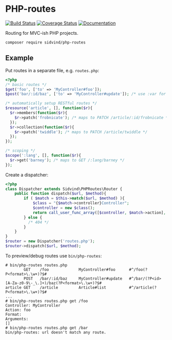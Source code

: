 PHP-routes
==========

[![Build Status](https://travis-ci.org/ext/php-routes.svg?branch=master)](https://travis-ci.org/ext/php-routes) [![Coverage Status](https://coveralls.io/repos/github/ext/php-routes/badge.svg?branch=master)](https://coveralls.io/github/ext/php-routes?branch=master)
[![Documentation](https://readthedocs.org/projects/pip/badge/?version=latest)](http://php-routes.readthedocs.io/en/latest/)

Routing for MVC-ish PHP projects.

    composer require sidvind/php-routes

Example
-------

Put routes in a separate file, e.g. `routes.php`:

```php
<?php
/* basic routes */
$get('foo', ['to' => 'MyController#foo']);
$post('bar/:id/baz', ['to' => 'MyController#update']); /* use :var for variables */

/* automatically setup RESTful routes */
$resource('article', [], function($r){
  $r->members(function($r){
    $r->patch('frobnicate'); /* maps to PATCH /article/:id/frobnicate */
  });
  $r->collection(function($r){
    $r->patch('twiddle'); /* maps to PATCH /article/twiddle */
  });
});

/* scoping */
$scope(':lang', [], function($r){
  $r->get('barney'); /* maps to GET /:lang/barney */
});
```

Create a dispatcher:

```php
<?php
class Dispatcher extends Sidvind\PHPRoutes\Router {
	public function dispatch($url, $method){
		if ( $match = $this->match($url, $method) ){
			$class = "{$match->controller}Controller";
			$controller = new $class();
			return call_user_func_array([$controller, $match->action], $match->args);
		} else {
		  /* 404 */
		}
	}
}
$router = new Dispatcher('routes.php');
$router->dispatch($url, $method);
```

To preview/debug routes use `bin/php-routes`:

```
# bin/php-routes routes.php
        GET    /foo             MyController#foo      #^/foo(?P<format>\.\w+)?$#
        POST   /bar/:id/baz     MyController#update   #^/bar/(?P<id>[A-Za-z0-9\-_\.]+)/baz(?P<format>\.\w+)?$#
article GET    /article         Article#list          #^/article(?P<format>\.\w+)?$#
...
# bin/php-routes routes.php get /foo
Controller: MyController
Action: foo
Format:
Arguments:
[]
# bin/php-routes routes.php get /bar
bin/php-routes: url doesn't match any route.
```
